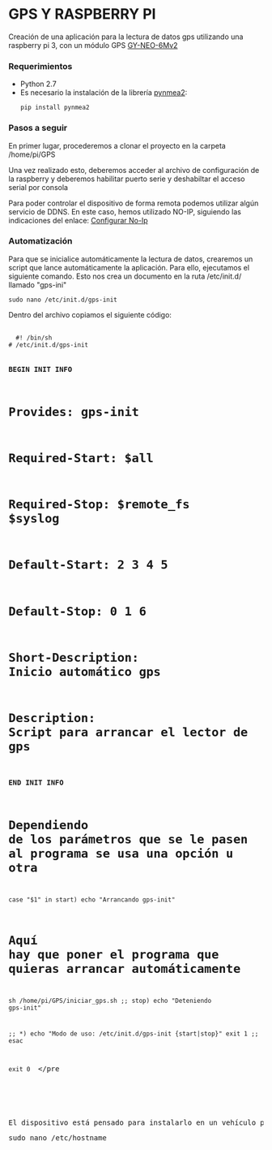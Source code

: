 # GPS Y RASPBERRY PI

Creación de una aplicación para la lectura de datos gps utilizando una raspberry pi 3, con un módulo GPS <a href="https://www.dx.com/p/gy-neo6mv2-flight-controller-gps-module-blue-232595#.W_P0_ej7SUk" target="_blank">GY-NEO-6Mv2</a>

<h3>Requerimientos</h3>
<ul>
  <li> Python 2.7</li>
  <li> Es necesario la instalación de la librería <a href= "https://github.com/Knio/pynmea2">pynmea2</a>:
  <pre><code>pip install pynmea2</code></pre></li> 
</ul>

<h3>Pasos a seguir</h3>
<p> En primer lugar, procederemos a clonar el proyecto en la carpeta /home/pi/GPS
</p>

<p> Una vez realizado esto, deberemos acceder al archivo de configuración de la raspberry y deberemos habilitar puerto serie y deshabiltar el acceso serial por consola</p>

<p>Para poder controlar el dispositivo de forma remota podemos utilizar algún servicio de DDNS. En este caso, hemos utilizado   NO-IP, siguiendo las indicaciones del enlace: <a href="https://www.realdroid.es/2016/10/29/configurar-no-ip-para-raspberry-pi-y-de-paso-que-es-no-ip/" target="_blank">Configurar No-Ip</a>
</p>

<h3>Automatización</h3>
<p> Para que se inicialice automáticamente la lectura de datos, crearemos un script que lance automáticamente la aplicación. Para ello, ejecutamos el siguiente comando. Esto nos crea un documento en la ruta /etc/init.d/ llamado "gps-ini"
<pre><code>sudo nano /etc/init.d/gps-init</code></pre>
</p>
<p> Dentro del archivo copiamos el siguiente código:
  <pre>
  <code>
  #! /bin/sh
# /etc/init.d/gps-init
 
### BEGIN INIT INFO
# Provides:          gps-init
# Required-Start:    $all
# Required-Stop:     $remote_fs $syslog
# Default-Start:     2 3 4 5
# Default-Stop:      0 1 6
# Short-Description: Inicio automático gps
# Description:       Script para arrancar el lector de gps
### END INIT INFO
 
 
# Dependiendo de los parámetros que se le pasen al programa se usa una opción u otra
case "$1" in
 start)
   echo "Arrancando gps-init"
   # Aquí hay que poner el programa que quieras arrancar automáticamente
   sh /home/pi/GPS/iniciar_gps.sh
   ;;
 stop)
   echo "Deteniendo gps-init"
 
   ;;
 *)
   echo "Modo de uso: /etc/init.d/gps-init {start|stop}"
   exit 1
   ;;
esac
 
exit 0
  </code>
  </pre
</p>

<p>El dispositivo está pensado para instalarlo en un vehículo perteneciente a una flota, por lo que, para identificarlo más facilmente se asigna la matrícula del vehículo como hostname de la Raspberry Pi. 
<pre></code>sudo nano /etc/hostname</code></pre>
</p>

